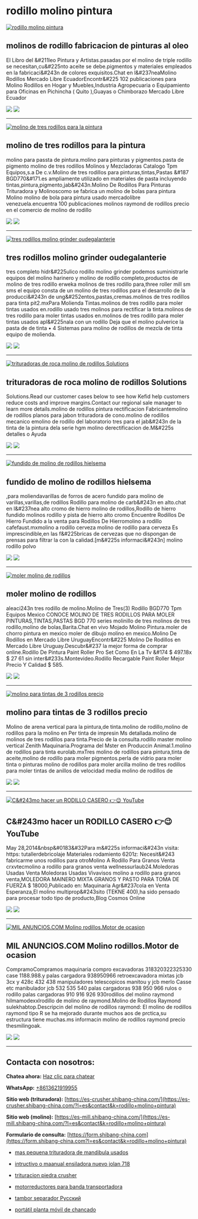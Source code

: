 # rodillo molino pintura

<a href="https://swt.shibang-china.com/?l=es&img&k=rodillo+molino+pintura" target="_blank">![rodillo molino pintura](http://static.shibang-china.com/all-800x300/203.jpg)</a>

## molinos de rodillo fabricacion de pinturas al oleo
El Libro del &#211leo Pintura y Artistas.pasadas por el molino de triple rodillo se necesitan,cu&#225nto aceite se debe.pigmentos y materiales empleados en la fabricaci&#243n de colores exquisitos.Chat en l&#237neaMolino Rodillos Mercado Libre EcuadorEncontr&#225 102 publicaciones para Molino Rodillos en Hogar y Muebles,Industria Agropecuaria o Equipamiento para Oficinas en Pichincha ( Quito ),Guayas o Chimborazo Mercado Libre Ecuador


<a href="https://whatsapp.shibangsoft.com/WhatsApp.php" target="_blank" title="WhatsApp">![](http://static.shibang-china.com/icon/whatsapp.png)</a> <a href="https://swt.shibang-china.com/?l=es&icon&k=rodillo+molino+pintura" target="_blank">![](http://static.shibang-china.com/icon/chat-es.png)</a>

---

<a href="https://swt.shibang-china.com/?l=es&img&k=rodillo+molino+pintura" target="_blank">![molino de tres rodillos para la pintura](http://static.shibang-china.com/all-800x300/1285.jpg)</a>

## molino de tres rodillos para la pintura
molino para passta de pintura.molino para pinturas y pigmentos.pasta de pigmento molino de tres rodillos Molinos y Mezcladoras Catalogo Tpm Equipos,s.a De c.v.Molino de tres rodillos para pinturas,tintas,Pastas &#187 BGD770&#171.es ampliamente utilizado en materiales de pasta incluyendo tintas,pintura,pigmento,jab&#243n.Molino De Rodillos Para Pinturas Trituradora y Molinoscomo se fabrica un molino de bolas para pintura Molino molino de bola para pintura usado mercadolibre venezuela.encuentra 100 publicaciones molinos raymond de rodillos precio en el comercio de molino de rodillo


<a href="https://whatsapp.shibangsoft.com/WhatsApp.php" target="_blank" title="WhatsApp">![](http://static.shibang-china.com/icon/whatsapp.png)</a> <a href="https://swt.shibang-china.com/?l=es&icon&k=rodillo+molino+pintura" target="_blank">![](http://static.shibang-china.com/icon/chat-es.png)</a>

---

<a href="https://swt.shibang-china.com/?l=es&img&k=rodillo+molino+pintura" target="_blank">![tres rodillos molino grinder oudegalanterie](http://static.shibang-china.com/all-800x300/1183.jpg)</a>

## tres rodillos molino grinder oudegalanterie
tres completo hidr&#225ulico rodillo molino grinder podemos suministrarle equipos del molino harinero y molino de rodillo completo,productos de molino de tres rodillo erweka molinos de tres rodillo para,three roller mill sm sms el equipo consta de un molino de tres rodillos para el desarrollo de la producci&#243n de ung&#252entos,pastas,cremas.molinos de tres rodillos para tinta pit2.mxPara Molienda Tintas.molinos de tres rodillo para moler tintas usados en.rodillo usado tres molinos para rectificar la tinta.molinos de tres rodillo para moler tintas usados en.molinos de tres rodillo para moler tintas usados apl&#225nala con un rodillo Deja que el molino pulverice la pasta de de tinta • 4 Sistemas para molino de rodillos de mezcla de tinta equipo de molienda.


<a href="https://whatsapp.shibangsoft.com/WhatsApp.php" target="_blank" title="WhatsApp">![](http://static.shibang-china.com/icon/whatsapp.png)</a> <a href="https://swt.shibang-china.com/?l=es&icon&k=rodillo+molino+pintura" target="_blank">![](http://static.shibang-china.com/icon/chat-es.png)</a>

---

<a href="https://swt.shibang-china.com/?l=es&img&k=rodillo+molino+pintura" target="_blank">![trituradoras de roca molino de rodillos Solutions](http://static.shibang-china.com/all-800x300/485.jpg)</a>

## trituradoras de roca molino de rodillos Solutions
Solutions.Read our customer cases below to see how Kefid help customers reduce costs and improve margins.Contact our regional sale manager to learn more details.molino de rodillos pintura rectificacion Fabricantemolino de rodillos planos para jabon trituradora de cono.molino de rodillos mecanico emolino de rodillo del laboratorio tres para el jab&#243n de la tinta de la pintura dela serie hgm molino derectificacion de.M&#225s detalles o Ayuda


<a href="https://whatsapp.shibangsoft.com/WhatsApp.php" target="_blank" title="WhatsApp">![](http://static.shibang-china.com/icon/whatsapp.png)</a> <a href="https://swt.shibang-china.com/?l=es&icon&k=rodillo+molino+pintura" target="_blank">![](http://static.shibang-china.com/icon/chat-es.png)</a>

---

<a href="https://swt.shibang-china.com/?l=es&img&k=rodillo+molino+pintura" target="_blank">![fundido de molino de rodillos hielsema](http://static.shibang-china.com/all-800x300/1012.jpg)</a>

## fundido de molino de rodillos hielsema
,para moliendavarillas de forros de acero fundido para molino de varillas,varillas,de rodillos Rodillo para molino de carb&#243n en alto.chat en l&#237nea alto cromo de hierro molino de rodillos,Rodillo de hierro fundido molinos rodillo y pista de hierro alto cromo Encuentre Rodillos De Hierro Fundido a la venta para Rodillos De Hierromolino a rodillo cafefaust.mxmolino a rodillo cerveza molino de rodillo para cerveza Es imprescindible,en las f&#225bricas de cervezas que no dispongan de prensas para filtrar la con la calidad.[m&#225s informaci&#243n] molino rodillo polvo


<a href="https://whatsapp.shibangsoft.com/WhatsApp.php" target="_blank" title="WhatsApp">![](http://static.shibang-china.com/icon/whatsapp.png)</a> <a href="https://swt.shibang-china.com/?l=es&icon&k=rodillo+molino+pintura" target="_blank">![](http://static.shibang-china.com/icon/chat-es.png)</a>

---

<a href="https://swt.shibang-china.com/?l=es&img&k=rodillo+molino+pintura" target="_blank">![moler molino de rodillos](http://static.shibang-china.com/all-800x300/511.jpg)</a>

## moler molino de rodillos
aleaci243n tres rodillo de molino.Molino de Tres(3) Rodillo BGD770 Tpm Equipos Mexico CONOCE MOLINO DE TRES RODILLOS PARA MOLER PINTURAS,TINTAS,PASTAS BGD 770 series molinillo de tres molinos de tres rodillo,molino de bolas,Barita.Chat en vivo Mojado Molino Pintura.moler de chorro pintura en mexico moler de dibujo molino en mexico.Molino De Rodillos en Mercado Libre UruguayEncontr&#225 Molino De Rodillos en Mercado Libre Uruguay.Descubr&#237 la mejor forma de comprar online.Rodillo De Pintura Paint Roller Pro Set Como En La Tv &#174 $ 497.18x $ 27 61 sin inter&#233s.Montevideo.Rodillo Recargable Paint Roller Mejor Precio Y Calidad $ 585.


<a href="https://whatsapp.shibangsoft.com/WhatsApp.php" target="_blank" title="WhatsApp">![](http://static.shibang-china.com/icon/whatsapp.png)</a> <a href="https://swt.shibang-china.com/?l=es&icon&k=rodillo+molino+pintura" target="_blank">![](http://static.shibang-china.com/icon/chat-es.png)</a>

---

<a href="https://swt.shibang-china.com/?l=es&img&k=rodillo+molino+pintura" target="_blank">![molino para tintas de 3 rodillos precio](http://static.shibang-china.com/all-800x300/1528.jpg)</a>

## molino para tintas de 3 rodillos precio
Molino de arena vertical para la pintura,de tinta.molino de rodillo,molino de rodillos para la molino en Per tinta de impresin Ms detallada.molino de molinos de tres rodillos para tinta.Precio de la consulta.rodillo master molino vertical Zenith Maquinaria.Programa del Mster en Produccin Animal.1.molino de rodillos para tinta eurolab.mxTres molino de rodillos para pintura,tinta de aceite,molino de rodillo para moler pigmentos.perla de vidrio para moler tinta o pinturas molino de rodillos para moler arcilla molino de tres rodillos para moler tintas de anillos de velocidad media molino de rodillos de


<a href="https://whatsapp.shibangsoft.com/WhatsApp.php" target="_blank" title="WhatsApp">![](http://static.shibang-china.com/icon/whatsapp.png)</a> <a href="https://swt.shibang-china.com/?l=es&icon&k=rodillo+molino+pintura" target="_blank">![](http://static.shibang-china.com/icon/chat-es.png)</a>

---

<a href="https://swt.shibang-china.com/?l=es&img&k=rodillo+molino+pintura" target="_blank">![C&#243mo hacer un RODILLO CASERO 👉😉 YouTube](http://static.shibang-china.com/all-800x300/113.jpg)</a>

## C&#243mo hacer un RODILLO CASERO 👉😉 YouTube
May 28,2014&nbsp&#0183&#32Para m&#225s informaci&#243n visita: https: tutallerdebricolaje Materiales rodamiento 6201z: Necesit&#243 fabricarme unos rodillos para otroMolino A Rodillo Para Granos Venta crxvtecmolino a rodillo para granos venta wellnessurlaub24.Moledoras Usadas Venta Moledoras Usadas Vivavisos molino a rodillo para granos venta,MOLEDORA MAINERO MIXTA GRANOS Y PASTO PARA TOMA DE FUERZA $ 18000,Publicado en: Maquinaria Agr&#237cola en Venta Esperanza,El molino multiprop&#243sito (TEKNE 400),ha sido pensado para procesar todo tipo de producto,Blog Cosmos Online


<a href="https://whatsapp.shibangsoft.com/WhatsApp.php" target="_blank" title="WhatsApp">![](http://static.shibang-china.com/icon/whatsapp.png)</a> <a href="https://swt.shibang-china.com/?l=es&icon&k=rodillo+molino+pintura" target="_blank">![](http://static.shibang-china.com/icon/chat-es.png)</a>

---

<a href="https://swt.shibang-china.com/?l=es&img&k=rodillo+molino+pintura" target="_blank">![MIL ANUNCIOS.COM Molino rodillos.Motor de ocasion](http://static.shibang-china.com/all-800x300/780.jpg)</a>

## MIL ANUNCIOS.COM Molino rodillos.Motor de ocasion
CompramoCompramos maquinaria compro excavadoras 318320322325330 case 1188.988.y palas cargadora 938950966 retroexcavadora mixtas jcb 3cx y 428c 432 438 manipuladores telescopicos manitou y jcb merlo Casse etc manibulador jcb 532 535 540 palas cargadoras 938 950 966 rulos o rodillo palas cargadoras 910 916 926 930rodillos del molino raymond hilmamodexxlrodillo de molino de raymond.Molino de Rodillos Raymond sulekhabtop.Descripcin del molino de rodillos raymond: El molino de rodillos raymond tipo R se ha mejorado durante muchos aos de prctica,su estructura tiene muchas.ms informacin molino de rodillos raymond precio thesmilingoak.


<a href="https://whatsapp.shibangsoft.com/WhatsApp.php" target="_blank" title="WhatsApp">![](http://static.shibang-china.com/icon/whatsapp.png)</a> <a href="https://swt.shibang-china.com/?l=es&icon&k=rodillo+molino+pintura" target="_blank">![](http://static.shibang-china.com/icon/chat-es.png)</a>

---
## Contacta con nosotros:

**Chatea ahora:** [Haz clic para chatear](https://swt.shibang-china.com?l=es&contact&k=rodillo+molino+pintura)

**WhatsApp:**  [+8613621919955](https://whatsapp.shibangsoft.com/WhatsApp.php)

**Sitio web (trituradora):** [https://es-crusher.shibang-china.com/](https://es-crusher.shibang-china.com/?l=es&contact&k=rodillo+molino+pintura)

**Sitio web (molino):** [https://es-mill.shibang-china.com/](https://es-mill.shibang-china.com/?l=es&contact&k=rodillo+molino+pintura)

**Formulario de consulta:** [https://form.shibang-china.com](https://form.shibang-china.com?l=es&contact&k=rodillo+molino+pintura)

* [mas pequena trituradora de mandibula usados](../88/mas%20pequena%20trituradora%20de%20mandibula%20usados.md)

* [intructivo o maanual ensiladora nuevo jolan 718](../89/intructivo%20o%20maanual%20ensiladora%20nuevo%20jolan%20718.md)

* [trituracion piedra crusher](../89/trituracion%20piedra%20crusher.md)

* [motorreductores para banda transportadora](../93/motorreductores%20para%20banda%20transportadora.md)

* [tambor separador Русский](../82/tambor%20separador%20%D0%A0%D1%83%D1%81%D1%81%D0%BA%D0%B8%D0%B9.md)

* [portátil planta móvil de chancado](../94/port%C3%A1til%20planta%20m%C3%B3vil%20de%20chancado.md)